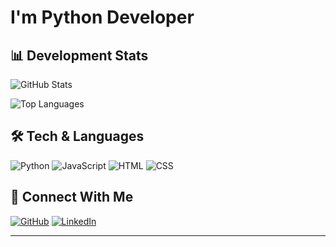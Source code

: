 # I'm Python Developer

## 📊 Development Stats

![GitHub Stats](https://github-readme-stats.vercel.app/api?username=Glotony&show_icons=true&theme=radical)

![Top Languages](https://github-readme-stats.vercel.app/api/top-langs/?username=Glotony&layout=compact&theme=radical)



## 🛠️ Tech & Languages

![Python](https://img.shields.io/badge/Python-3776AB?style=for-the-badge&logo=python&logoColor=white)
![JavaScript](https://img.shields.io/badge/JavaScript-F7DF1E?style=for-the-badge&logo=javascript&logoColor=black)
![HTML](https://img.shields.io/badge/HTML5-E34F26?style=for-the-badge&logo=html5&logoColor=white)
![CSS](https://img.shields.io/badge/CSS3-1572B6?style=for-the-badge&logo=css3&logoColor=white)

## 🔗 Connect With Me

[![GitHub](https://img.shields.io/badge/GitHub-%23121011.svg?style=for-the-badge&logo=github&logoColor=white)](https://github.com/Glotony)
[![LinkedIn](https://img.shields.io/badge/LinkedIn-%230077B5.svg?style=for-the-badge&logo=linkedin&logoColor=white)](https://www.linkedin.com/in/nika-mtiuli-712579331/)

---
